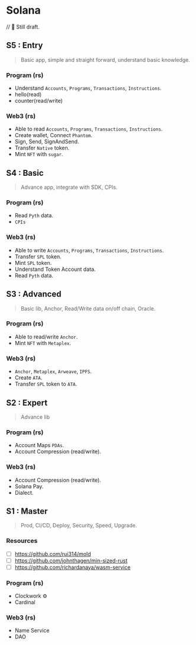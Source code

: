 # Solana

// 🚧 Still draft.

## S5 : Entry

> Basic app, simple and straight forward, understand basic knowledge.

### Program (rs)

- Understand `Accounts`, `Programs`, `Transactions`, `Instructions`.
- hello(read)
- counter(read/write)

### Web3 (rs)

- Able to read `Accounts`, `Programs`, `Transactions`, `Instructions`.
- Create wallet, Connect `Phantom`.
- Sign, Send, SignAndSend.
- Transfer `Native` token.
- Mint `NFT` with `sugar`.

<!-- [Enjoy S5 ➠](./s5) -->

## S4 : Basic

> Advance app, integrate with SDK, CPIs.

### Program (rs)

- Read `Pyth` data.
- `CPIs`

### Web3 (rs)

- Able to write `Accounts`, `Programs`, `Transactions`, `Instructions`.
- Transfer `SPL` token.
- Mint `SPL` token.
- Understand Token Account data.
- Read `Pyth` data.

<!-- [Enjoy S4 ➠](./s4) -->

## S3 : Advanced

> Basic lib, Anchor, Read/Write data on/off chain, Oracle.

### Program (rs)

- Able to read/write `Anchor`.
- Mint `NFT` with `Metaplex`.

### Web3 (rs)

- `Anchor`, `Metaplex`, `Arweave`, `IPFS`.
- Create `ATA`.
- Transfer `SPL` token to `ATA`.

<!-- [Enjoy S3 ➠](./s3) -->

## S2 : Expert

> Advance lib

### Program (rs)

- Account Maps `PDAs`.
- Account Compression (read/write).

### Web3 (rs)

- Account Compression (read/write).
- Solana Pay.
- Dialect.

<!-- [Enjoy S2 ➠](./s2) -->

## S1 : Master

> Prod, CI/CD, Deploy, Security, Speed, Upgrade.

### Resources

- [ ] https://github.com/rui314/mold
- [ ] https://github.com/johnthagen/min-sized-rust
- [ ] https://github.com/richardanaya/wasm-service

### Program (rs)

- Clockwork ⚙️
- Cardinal

### Web3 (rs)

- Name Service
- DAO

<!-- [Enjoy S1 ➠](./s1) -->
